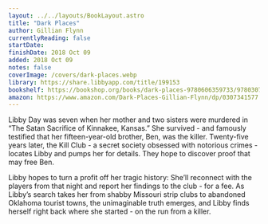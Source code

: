 ```yaml
---
layout: ../../layouts/BookLayout.astro
title: "Dark Places"
author: Gillian Flynn
currentlyReading: false
startDate: 
finishDate: 2018 Oct 09
added: 2018 Oct 09
notes: false
coverImage: /covers/dark-places.webp
library: https://share.libbyapp.com/title/199153
bookshelf: https://bookshop.org/books/dark-places-9780606359733/9780307341570
amazon: https://www.amazon.com/Dark-Places-Gillian-Flynn/dp/0307341577
---
```


Libby Day was seven when her mother and two sisters were murdered in “The Satan Sacrifice of Kinnakee, Kansas.” She survived - and famously testified that her fifteen-year-old brother, Ben, was the killer. Twenty-five years later, the Kill Club - a secret society obsessed with notorious crimes - locates Libby and pumps her for details. They hope to discover proof that may free Ben.

Libby hopes to turn a profit off her tragic history: She’ll reconnect with the players from that night and report her findings to the club - for a fee. As Libby’s search takes her from shabby Missouri strip clubs to abandoned Oklahoma tourist towns, the unimaginable truth emerges, and Libby finds herself right back where she started - on the run from a killer.

<!-- ### Notes & Highlights -->

